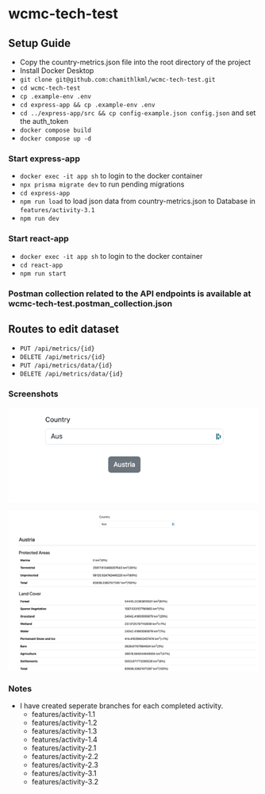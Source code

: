 # wcmc-tech-test

## Setup Guide

- Copy the country-metrics.json file into the root directory of the project
- Install Docker Desktop
- `git clone git@github.com:chamithlkml/wcmc-tech-test.git`
- `cd wcmc-tech-test`
- `cp .example-env .env`
- `cd express-app && cp .example-env .env`
- `cd ../express-app/src && cp config-example.json config.json` and set the auth_token
- `docker compose build`
- `docker compose up -d`

### Start express-app

- `docker exec -it app sh` to login to the docker container
- `npx prisma migrate dev` to run pending migrations
- `cd express-app`
- `npm run load` to load json data from country-metrics.json to Database in `features/activity-3.1`
- `npm run dev`

### Start react-app

- `docker exec -it app sh` to login to the docker container
- `cd react-app`
- `npm run start`

### Postman collection related to the API endpoints is available at wcmc-tech-test.postman_collection.json

## Routes to edit dataset

- `PUT /api/metrics/{id}`
- `DELETE /api/metrics/{id}`
- `PUT /api/metrics/data/{id}`
- `DELETE /api/metrics/data/{id}`

### Screenshots

![Countries](./screenshots/country-list.png)

![Metrics](./screenshots/metrics-page.png)

### Notes

- I have created seperate branches for each completed activity.
  - features/activity-1.1
  - features/activity-1.2
  - features/activity-1.3
  - features/activity-1.4
  - features/activity-2.1
  - features/activity-2.2
  - features/activity-2.3
  - features/activity-3.1
  - features/activity-3.2
  